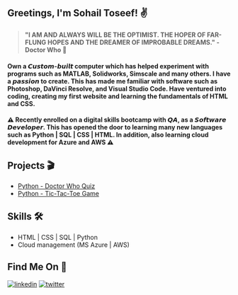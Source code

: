 ## Greetings, I'm Sohail Toseef! ✌

 > #### "I AM AND ALWAYS WILL BE THE OPTIMIST. THE HOPER OF FAR-FLUNG HOPES AND THE DREAMER OF IMPROBABLE DREAMS." - Doctor Who 💯
  
#### Own a 𝘾𝙪𝙨𝙩𝙤𝙢-𝙗𝙪𝙞𝙡𝙩 computer which has helped experiment with programs such as MATLAB, Solidworks, Simscale and many others. I have a 𝙥𝙖𝙨𝙨𝙞𝙤𝙣 to create. This has made me familiar with software such as Photoshop, DaVinci Resolve, and Visual Studio Code. Have ventured into coding, creating my first website and learning the fundamentals of HTML and CSS.

#### ⚠ Recently enrolled on a digital skills bootcamp with 𝙌𝘼, as a 𝙎𝙤𝙛𝙩𝙬𝙖𝙧𝙚 𝘿𝙚𝙫𝙚𝙡𝙤𝙥𝙚𝙧. This has opened the door to learning many new languages such as Python | SQL | CSS | HTML. In addition, also learning cloud development for Azure and AWS ⚠

## Projects 🎬
- [Python - Doctor Who Quiz](https://github.com/SToseef/Python-Quiz)
- [Python - Tic-Tac-Toe Game](https://github.com/SToseef/Tic-Tac-Toe)

## Skills 🛠
- HTML | CSS | SQL | Python </br>
- Cloud management (MS Azure | AWS)

##  Find Me On 🔎
[![linkedin](https://img.shields.io/badge/linkedin-0A66C2?style=for-the-badge&logo=linkedin&logoColor=white)](https://www.linkedin.com/in/sohail-toseef/)
[![twitter](https://img.shields.io/badge/twitter-1DA1F2?style=for-the-badge&logo=twitter&logoColor=white)](https://twitter.com/DealxrJack)

